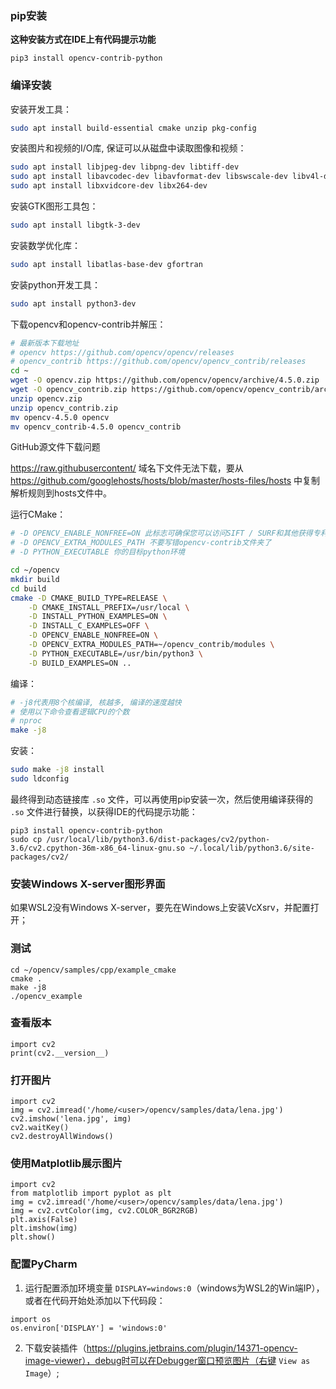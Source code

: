 ### pip安装

**这种安装方式在IDE上有代码提示功能**

```
pip3 install opencv-contrib-python
```

### 编译安装

安装开发工具：

```bash
sudo apt install build-essential cmake unzip pkg-config
```

安装图片和视频的I/O库, 保证可以从磁盘中读取图像和视频：

```bash
sudo apt install libjpeg-dev libpng-dev libtiff-dev
sudo apt install libavcodec-dev libavformat-dev libswscale-dev libv4l-dev
sudo apt install libxvidcore-dev libx264-dev
```

安装GTK图形工具包：

```bash
sudo apt install libgtk-3-dev
```

安装数学优化库：

```bash
sudo apt install libatlas-base-dev gfortran
```

安装python开发工具：

```bash
sudo apt install python3-dev
```

下载opencv和opencv-contrib并解压：

```bash
# 最新版本下载地址
# opencv https://github.com/opencv/opencv/releases
# opencv_contrib https://github.com/opencv/opencv_contrib/releases
cd ~
wget -O opencv.zip https://github.com/opencv/opencv/archive/4.5.0.zip
wget -O opencv_contrib.zip https://github.com/opencv/opencv_contrib/archive/4.5.0.zip
unzip opencv.zip
unzip opencv_contrib.zip
mv opencv-4.5.0 opencv
mv opencv_contrib-4.5.0 opencv_contrib
```

GitHub源文件下载问题

https://raw.githubusercontent/ 域名下文件无法下载，要从 https://github.com/googlehosts/hosts/blob/master/hosts-files/hosts 中复制解析规则到hosts文件中。


运行CMake：

```bash
# -D OPENCV_ENABLE_NONFREE=ON 此标志可确保您可以访问SIFT / SURF和其他获得专利的算法
# -D OPENCV_EXTRA_MODULES_PATH 不要写错opencv-contrib文件夹了
# -D PYTHON_EXECUTABLE 你的目标python环境

cd ~/opencv
mkdir build
cd build
cmake -D CMAKE_BUILD_TYPE=RELEASE \
	-D CMAKE_INSTALL_PREFIX=/usr/local \
	-D INSTALL_PYTHON_EXAMPLES=ON \
	-D INSTALL_C_EXAMPLES=OFF \
	-D OPENCV_ENABLE_NONFREE=ON \
	-D OPENCV_EXTRA_MODULES_PATH=~/opencv_contrib/modules \
	-D PYTHON_EXECUTABLE=/usr/bin/python3 \
	-D BUILD_EXAMPLES=ON ..
```

编译：

```bash
# -j8代表用8个核编译, 核越多, 编译的速度越快
# 使用以下命令查看逻辑CPU的个数
# nproc
make -j8
```

安装：

```bash
sudo make -j8 install
sudo ldconfig
```

最终得到动态链接库 `.so` 文件，可以再使用pip安装一次，然后使用编译获得的 `.so` 文件进行替换，以获得IDE的代码提示功能：

```
pip3 install opencv-contrib-python
sudo cp /usr/local/lib/python3.6/dist-packages/cv2/python-3.6/cv2.cpython-36m-x86_64-linux-gnu.so ~/.local/lib/python3.6/site-packages/cv2/
```

### 安装Windows X-server图形界面

如果WSL2没有Windows X-server，要先在Windows上安装VcXsrv，并配置打开；

### 测试

```
cd ~/opencv/samples/cpp/example_cmake
cmake .
make -j8
./opencv_example
```

### 查看版本

```
import cv2
print(cv2.__version__)
```

### 打开图片

```
import cv2
img = cv2.imread('/home/<user>/opencv/samples/data/lena.jpg')
cv2.imshow('lena.jpg', img)
cv2.waitKey()
cv2.destroyAllWindows()
```

### 使用Matplotlib展示图片

```
import cv2
from matplotlib import pyplot as plt
img = cv2.imread('/home/<user>/opencv/samples/data/lena.jpg')
img = cv2.cvtColor(img, cv2.COLOR_BGR2RGB) 
plt.axis(False)
plt.imshow(img)
plt.show()
```

### 配置PyCharm

1. 运行配置添加环境变量 `DISPLAY=windows:0`（windows为WSL2的Win端IP），或者在代码开始处添加以下代码段：

```
import os
os.environ['DISPLAY'] = 'windows:0'
```

2. 下载安装插件（https://plugins.jetbrains.com/plugin/14371-opencv-image-viewer），debug时可以在Debugger窗口预览图片（右键 `View as Image`）;